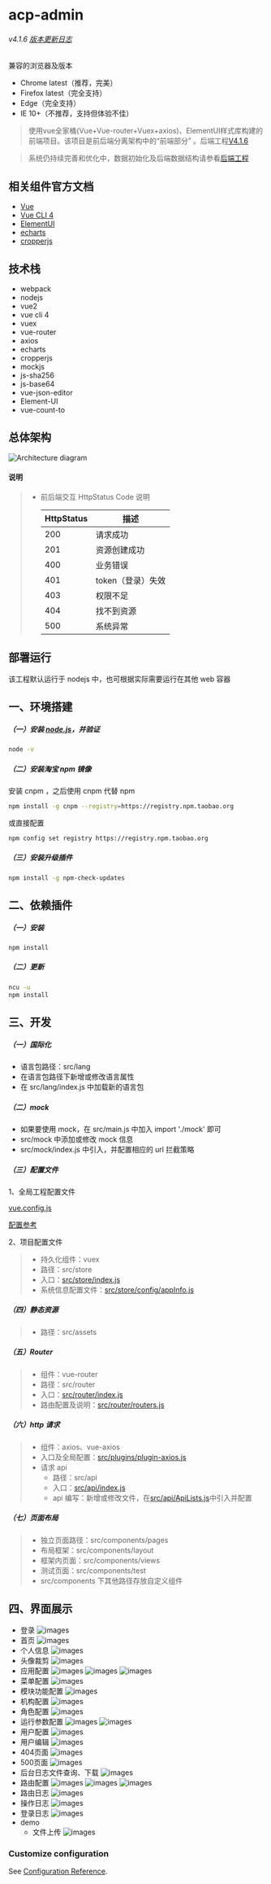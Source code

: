 # acp-admin
###### v4.1.6 [版本更新日志](doc/version_history.md)
兼容的浏览器及版本
- Chrome latest（推荐，完美）
- Firefox latest（完全支持）
- Edge（完全支持）
- IE 10+（不推荐，支持但体验不佳）

> 使用vue全家桶(Vue+Vue-router+Vuex+axios)、ElementUI样式库构建的前端项目。该项目是前后端分离架构中的“前端部分”
。后端工程[V4.1.6](https://github.com/zhangbin1010/acp-admin-cloud)

> 系统仍持续完善和优化中，数据初始化及后端数据结构请参看[后端工程](https://github.com/zhangbin1010/acp-admin-cloud)

## 相关组件官方文档
- [Vue](http://www.runoob.com/vue2/vue-tutorial.html)
- [Vue CLI 4](https://cli.vuejs.org/zh/)
- [ElementUI](https://element.eleme.cn/#/zh-CN)
- [echarts](https://www.echartsjs.com/index.html)
- [cropperjs](https://github.com/fengyuanchen/cropperjs)

## 技术栈
- webpack
- nodejs
- vue2
- vue cli 4
- vuex
- vue-router
- axios
- echarts
- cropperjs
- mockjs
- js-sha256
- js-base64
- vue-json-editor
- Element-UI
- vue-count-to

## 总体架构
![Architecture diagram](doc/images/总体架构.jpg)

#### 说明
> - 前后端交互 HttpStatus Code 说明
> 
>     | HttpStatus | 描述 |
>     | --- | --- | 
>     | 200 | 请求成功 |
>     | 201 | 资源创建成功 |
>     | 400 | 业务错误 |
>     | 401 | token（登录）失效 |
>     | 403 | 权限不足 |
>     | 404 | 找不到资源 |
>     | 500 | 系统异常 |

## 部署运行
该工程默认运行于 nodejs 中，也可根据实际需要运行在其他 web 容器

## 一、环境搭建
##### （一）安装 [node.js](http://nodejs.cn)，并验证
``` bash
node -v
```
##### （二）安装淘宝 npm 镜像
安装 cnpm ，之后使用 cnpm 代替 npm
``` bash
npm install -g cnpm --registry=https://registry.npm.taobao.org
```
或直接配置
```bash
npm config set registry https://registry.npm.taobao.org
```
##### （三）安装升级插件
```bash
npm install -g npm-check-updates
```
## 二、依赖插件
##### （一）安装
``` bash
npm install
```
##### （二）更新
``` bash
ncu -u
npm install
```
## 三、开发
##### （一）国际化
- 语言包路径：src/lang
- 在语言包路径下新增或修改语言属性
- 在 src/lang/index.js 中加载新的语言包

##### （二）mock
- 如果要使用 mock，在 src/main.js 中加入 import './mock' 即可
- src/mock 中添加或修改 mock 信息
- src/mock/index.js 中引入，并配置相应的 url 拦截策略

##### （三）配置文件
1、全局工程配置文件

[vue.config.js](vue.config.js)

[配置参考](https://cli.vuejs.org/zh/config/#css-loaderoptions)

2、项目配置文件
> - 持久化组件：vuex
> - 路径：src/store
> - 入口：[src/store/index.js](src/store/index.js)
> - 系统信息配置文件：[src/store/config/appInfo.js](src/store/config/appInfo.js)

##### （四）静态资源
> - 路径：src/assets

##### （五）Router
> - 组件：vue-router
> - 路径：src/router
> - 入口：[src/router/index.js](src/router/index.js)
> - 路由配置及说明：[src/router/routers.js](src/router/routers.js)

##### （六）http 请求
> - 组件：axios、vue-axios
> - 入口及全局配置：[src/plugins/plugin-axios.js](src/plugins/plugin-axios.js)
> - 请求 api
>   - 路径：src/api
>   - 入口：[src/api/index.js](src/api/index.js)
>   - api 编写：新增或修改文件，在[src/api/ApiLists.js](src/api/ApiLists.js)中引入并配置

##### （七）页面布局
> - 独立页面路径：src/components/pages
> - 布局框架：src/components/layout
> - 框架内页面：src/components/views
> - 测试页面：src/components/test
> - src/components 下其他路径存放自定义组件

## 四、界面展示
- 登录
![images](doc/images/pages/login.png)
- 首页
![images](doc/images/pages/index.png)
- 个人信息
![images](doc/images/pages/userinfo.png)
- 头像裁剪
![images](doc/images/pages/avatar.png)
- 应用配置
![images](doc/images/pages/appconfig.png)
![images](doc/images/pages/appedit.png)
![images](doc/images/pages/appupdate.png)
- 菜单配置
![images](doc/images/pages/menu.png)
- 模块功能配置
![images](doc/images/pages/module.png)
- 机构配置
![images](doc/images/pages/org.png)
- 角色配置
![images](doc/images/pages/role.png)
- 运行参数配置
![images](doc/images/pages/runtime.png)
![images](doc/images/pages/runtimeedit.png)
- 用户配置
![images](doc/images/pages/userlist.png)
- 用户编辑
![images](doc/images/pages/useredit.png)
- 404页面
![images](doc/images/pages/404.png)
- 500页面
![images](doc/images/pages/500.png)
- 后台日志文件查询、下载
![images](doc/images/pages/logfile.png)
- 路由配置
![images](doc/images/pages/route.png)
![images](doc/images/pages/routeEdit.png)
![images](doc/images/pages/routeRefresh.png)
- 路由日志
![images](doc/images/pages/routeLog.png)
- 操作日志
![images](doc/images/pages/operateLog.png)
- 登录日志
![images](doc/images/pages/loginLog.png)
- demo
    - 文件上传
![images](doc/images/pages/upload.png)

### Customize configuration
See [Configuration Reference](https://cli.vuejs.org/config/).
